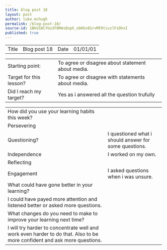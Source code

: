 ```yaml
---
title: blog post 18
layout: post
author: luke.mchugh
permalink: /blog-post-18/
source-id: 1BkU18CYUu3F8MAsQnph_obKUv6SrvMFDtivzlFsDhxI
published: true
---
```

<table>
  <tr>
    <td>Title</td>
    <td>Blog post 18</td>
    <td>Date</td>
    <td>01/01/01</td>
  </tr>
</table>


<table>
  <tr>
    <td>Starting point:</td>
    <td>To agree or disagree about statement about media.</td>
  </tr>
  <tr>
    <td>Target for this lesson?</td>
    <td>To agree or disagree with statements about media.</td>
  </tr>
  <tr>
    <td>Did I reach my target? </td>
    <td>Yes as i answered all the question trufully </td>
  </tr>
</table>


<table>
  <tr>
    <td>How did you use your learning habits this week?</td>
    <td></td>
  </tr>
  <tr>
    <td>Persevering</td>
    <td></td>
  </tr>
  <tr>
    <td>Questioning?</td>
    <td>I questioned what i should answer for some questions.</td>
  </tr>
  <tr>
    <td>Independence</td>
    <td>I worked on my own.</td>
  </tr>
  <tr>
    <td>Reflecting</td>
    <td>   </td>
  </tr>
  <tr>
    <td>Engagement</td>
    <td>I asked questions when i was unsure.</td>
  </tr>
  <tr>
    <td>What could have gone better in your learning?</td>
    <td></td>
  </tr>
  <tr>
    <td>I could have payed more attention and listened better or asked more questions. </td>
    <td></td>
  </tr>
  <tr>
    <td>What changes do you need to make to improve your learning next time?</td>
    <td></td>
  </tr>
  <tr>
    <td>I will try harder to concentrate well  and work even harder to do that. Also to be more confident and ask more questions.</td>
    <td></td>
  </tr>
</table>


